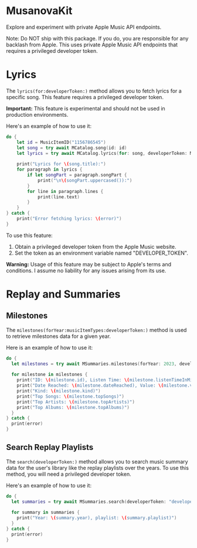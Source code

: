 # MusanovaKit

Explore and experiment with private Apple Music API endpoints. 

Note: Do NOT ship with this package. If you do, you are responsible for any backlash from Apple. This uses private Apple Music API endpoints that requires a privileged developer token.

# Lyrics

The `lyrics(for:developerToken:)` method allows you to fetch lyrics for a specific song. This feature requires a privileged developer token.

**Important:** This feature is experimental and should not be used in production environments.

Here's an example of how to use it:

```swift
do {
    let id = MusicItemID("1156786545")
    let song = try await MCatalog.song(id: id)
    let lyrics = try await MCatalog.lyrics(for: song, developerToken: MusanovaKit.priviledgedDeveloperToken!)
    
    print("Lyrics for \(song.title):")
    for paragraph in lyrics {
        if let songPart = paragraph.songPart {
            print("\n\(songPart.uppercased()):")
        }
        for line in paragraph.lines {
            print(line.text)
        }
    }
} catch {
    print("Error fetching lyrics: \(error)")
}
```

To use this feature:
1. Obtain a privileged developer token from the Apple Music website.
2. Set the token as an environment variable named "DEVELOPER_TOKEN".

**Warning:** Usage of this feature may be subject to Apple's terms and conditions. I assume no liability for any issues arising from its use.

# Replay and Summaries

## Milestones

The `milestones(forYear:musicItemTypes:developerToken:)` method is used to retrieve milestones data for a given year.

Here is an example of how to use it:

```swift
do {
  let milestones = try await MSummaries.milestones(forYear: 2023, developerToken: "your_developer_token")
  
  for milestone in milestones {
    print("ID: \(milestone.id), Listen Time: \(milestone.listenTimeInMinutes)")
    print("Date Reached: \(milestone.dateReached), Value: \(milestone.value)")
    print("Kind: \(milestone.kind)")
    print("Top Songs: \(milestone.topSongs)")
    print("Top Artists: \(milestone.topArtists)")
    print("Top Albums: \(milestone.topAlbums)")
  }
} catch {
  print(error)
}
```

## Search Replay Playlists

The `search(developerToken:)` method allows you to search music summary data for the user's library like the replay playlists over the years. To use this method, you will need a privileged developer token.

Here's an example of how to use it:

```swift
do {
  let summaries = try await MSummaries.search(developerToken: "developer_token")
    
  for summary in summaries {
    print("Year: \(summary.year), playlist: \(summary.playlist)")
  }
} catch {
  print(error)
}
```
